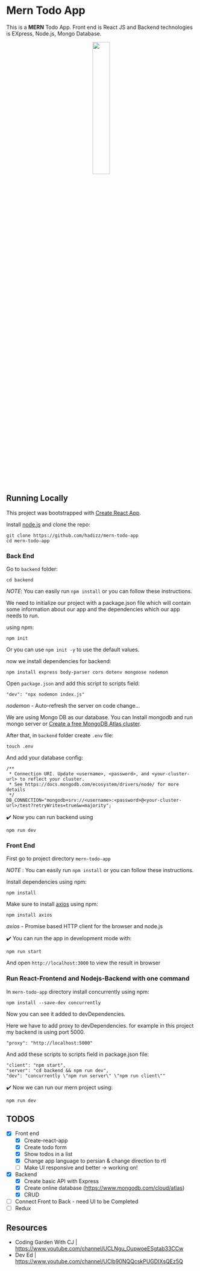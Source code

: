 # Mern Todo App

This is a **MERN** Todo App. Front end is React JS and Backend technologies is EXpress, Node.js, Mongo Database.

<p align="center">
  <img style="width:30%; height:30%" src="./todo-list.jpg">
</p>

## Running Locally

This project was bootstrapped with [Create React App](https://github.com/facebook/create-react-app).

Install [node.js](http://nodejs.org/) and clone the repo:

```
git clone https://github.com/hadizz/mern-todo-app
cd mern-todo-app
```

### Back End

Go to `backend` folder:
```
cd backend
```

*NOTE*: You can easily run `npm install` or you can follow these instructions.

We need to initialize our project with a package.json file which will contain some information about our app and the dependencies which our app needs to run.

using npm:
```
npm init
```

Or you can use `npm init -y` to use the default values.

now we install dependencies for backend:
```
npm install express body-parser cors dotenv mongoose nodemon
```

Open `package.json` and add this script to scripts field:
```
"dev": "npx nodemon index.js"
```

*nodemon* - Auto-refresh the server on code change...

We are using Mongo DB as our database. You can Install mongodb and run mongo server or [Create a free MongoDB Atlas cluster](https://www.mongodb.com/cloud/atlas).

After that, in `backend` folder create `.env` file:
```
touch .env
```

And add your database config:
```
/**
 * Connection URI. Update <username>, <password>, and <your-cluster-url> to reflect your cluster.
 * See https://docs.mongodb.com/ecosystem/drivers/node/ for more details
 */
DB_CONNECTION="mongodb+srv://<username>:<password>@<your-cluster-url>/test?retryWrites=true&w=majority";
```

✔️ Now you can run backend using
```
npm run dev
```

### Front End

First go to project directory `mern-todo-app`

*NOTE* : You can easily run `npm install` or you can follow these instructions.

Install dependencies using npm:
```
npm install
```

Make sure to install [axios](https://github.com/axios/axios) using npm:
```
npm install axios
```
*axios* - Promise based HTTP client for the browser and node.js

✔️ You can run the app in development mode with:
```
npm run start
```

And open `http://localhost:3000` to view the result in browser

### Run React-Frontend and Nodejs-Backend with one command

In `mern-todo-app` directory install concurrently using npm:
```
npm install --save-dev concurrently
```

Now you can see it added to devDependencies.

Here we have to add proxy to devDependencies. for example in this project my backend is using port 5000.
```
"proxy": "http://localhost:5000"
```

And add these scripts to scripts field in package.json file:
```
"client": "npm start",
"server": "cd backend && npm run dev",
"dev": "concurrently \"npm run server\" \"npm run client\""
```

✔️ Now we can run our mern project using:
```
npm run dev
```

## TODOS

- [x] Front end
  - [x] Create-react-app
  - [x] Create todo form
  - [x] Show todos in a list
  - [x] Change app language to persian & change direction to rtl
  - [ ] Make UI responsive and better -> working on!
- [x] Backend
  - [x] Create basic API with Express
  - [x] Create online database (https://www.mongodb.com/cloud/atlas)
  - [x] CRUD
- [ ] Connect Front to Back - need UI to be Completed
- [ ] Redux

## Resources

- Coding Garden With CJ | https://www.youtube.com/channel/UCLNgu_OupwoeESgtab33CCw
- Dev Ed | https://www.youtube.com/channel/UClb90NQQcskPUGDIXsQEz5Q

